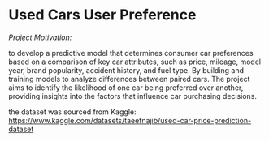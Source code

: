 # Used Cars User Preference

*Project Motivation:*

to develop a predictive model that determines consumer car preferences based on a comparison of key car attributes, such as price, mileage, model year, brand popularity, accident history, and fuel type. By building and training models to analyze differences between paired cars. The project aims to identify the likelihood of one car being preferred over another, providing insights into the factors that influence car purchasing decisions.

the dataset was sourced from Kaggle: https://www.kaggle.com/datasets/taeefnajib/used-car-price-prediction-dataset
